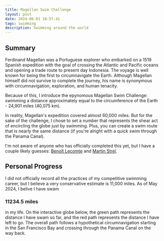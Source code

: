 ```yaml
---
title: Magellan Swim Challenge
layout: post
date: 2024-06-01 18:57:41
tags: swimming
description: Swimming around the world
---
```


## Summary

Ferdinand Magellan was a Portuguese explorer who embarked on a 1519 Spanish expedition with the goal of crossing the Atlantic and Pacific oceans and opening a trade route to present day Indonesia. The voyage is well known for being the first to circumnavigate the Earth. Although Magellan himself did not survive to complete the journey, his name is synonymous with circumnavigation, exploration, and human tenacity.

Because of this, I introduce the epynomous Magellan Swim Challenge: swimming a distance approximately equal to the circumference of the Earth - 24,901 miles (40,075 km).

In reality, Magellan's expedition covered almost 60,000 miles.
But for the sake of the challenge, I chose to set a number that represents the shear act of encircling the globe just by swimming. Plus, you can create a swim route that is nearly the same distance (if you're alright with a quick swim through the Panama Canal).

I'm not aware of anyone who has officially completed this yet, but I have a couple likely guesses:
[Benoît Lecomte](https://en.wikipedia.org/wiki/Beno%C3%AEt_Lecomte) and [Martin Strel](https://en.wikipedia.org/wiki/Martin_Strel).

## Personal Progress

I did not officially record all the practices of my competitive swimming career, but I believe a very conservative estimate is 11,000 miles. As of May 2024, I belive I have swam

### 11234.5 miles

in my life. On the interactive globe below, the green path represents the distance I have swam so far, and the red path represents the distance I have left to go. The overall path follows a hypothetical circumnavigation starting in the San Francisco Bay and crossing through the Panama Canal on the way back.
 
